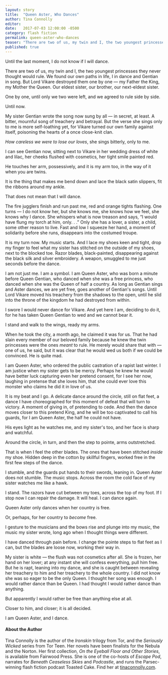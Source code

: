 ```yaml
---
layout: story
title:  "Queen Aster, Who Dances"
author: Tina Connolly
editor: 
date:   2017-07-03 12:00:00 -0500
category: flash fiction
permalink: queen-aster-who-dances
teaser: "There are two of us, my twin and I, the two youngest princesses they never thought would rule. We found our own paths in life, I in dance and Gentian in song."
published: true
---
```


Until the last moment, I do not know if I will dance.

There are two of us, my twin and I, the two youngest princesses they never thought would rule. We found our own paths in life, I in dance and Gentian in song. But Lord Vikare destroyed them one by one  —  my Father the King, my Mother the Queen. Our eldest sister, our brother, our next-eldest sister.

One by one, until only we two were left, and we agreed to rule side by side.

Until now.

My sister Gentian wrote the song now sung by all  —  in secret, at least. A bitter, mournful song of treachery and betrayal. But the verse she sings only to me is more self-loathing yet, for Vikare turned our own family against itself, poisoning the hearts of a once close-knit clan.

_How careless we were to lose our loves_, she sings bitterly, only to me.

I can see Gentian now, sitting next to Vikare in her wedding dress of white and lilac, her cheeks flushed with cosmetics, her tight smile painted red.  

He touches her arm, possessively, and it is my arm too, in the way of it when you are twins.

It is the thing that makes me bend down and lace the black satin slippers, fit the ribbons around my ankle.

That does not mean that I will dance.

The fire jugglers finish and run past me, red and orange tights flashing. One turns — I do not know her, but she knows me, she knows how we feel, she knows why I dance. She whispers what is now treason and says, “I would have flung my torch at him, only. . .”  Only she has a lover, a sister, a child, some other reason to live. Fast and low I squeeze her hand, a moment of solidarity before she runs, disappears into the costumed troupe.

It is my turn now. My music starts. And I lace my shoes keen and tight, drop my finger to feel what my sister has stitched on the outside of my shoes, next to the blocked toe.  Razor blades, black-painted, disappearing against the black silk and silver embroidery. A weapon, smuggled to me just seconds before the dance.

I am not just me. I am a symbol. I am Queen Aster, who was born a minute before  Queen Gentian, who danced when she was a free princess, who danced when she was the Queen of half a country. As long as Gentian sings and Aster dances, we are yet free, goes another of Gentian's songs. Until Lord Vikare moved his treachery from the shadows to the open, until he slid into the throne of the kingdom he had destroyed from within.

I swore I would never dance for Vikare. And yet here I am, deciding to do it, for he has taken Queen Gentian to wed and we cannot bear it.

I stand and walk to the wings, ready my arms.

When he took the city, a month ago, he claimed it was for us. That he had slain every member of our beloved family because he knew the twin princesses were the ones _meant_ to rule. He merely would share that with — one of us, he said, but it was clear that he would wed us both if we could be convinced. He is quite mad.

I am Queen Aster, who ordered the public castration of a rapist last winter. I am justice when my sister gets to be mercy. Perhaps he knew he would have better luck capturing even her pretend consent, for I see her now, laughing in pretense that she loves him, that she could ever love this monster who claims he did it in love of us.

It is my beat and I go. A delicate dance around the circle, still on flat feet, a dance I have choreographed for this moment of defeat that will turn to victory. A moment of giving in, of pretending to cede. And then the dance moves closer to this pretend King, and he will be too captivated to call his guards, for I am Queen Aster, the half he could not have.

His eyes light as he watches me, and my sister's too, and her face is sharp and watchful.

Around the circle, in turn, and then the step to pointe, arms outstretched.

That is when I feel the other blades. The ones that have been stitched _inside_ my shoe. Hidden deep in the cotton by skillful fingers, worked free in the first few steps of the dance.

I stumble, and the guards put hands to their swords, leaning in. Queen Aster does not stumble. The music stops. Across the room the cold face of my sister watches me like a hawk.

I stand. The razors have cut between my toes, across the top of my foot. If I stop now I can repair the damage. It will heal. I can dance again.

Queen Aster only dances when her country is free.  

 Or, perhaps, for her country to _become_ free.

I gesture to the musicians and the bows rise and plunge into my music, the music my sister wrote, long ago when I thought things were different.

I have danced through pain before. I change the pointe steps to flat feet as I can, but the blades are loose now, working their way in.

My sister is white — the flush was not cosmetics after all. She is frozen, her hand on her lover; at any instant she will confess everything, pull him free. But he is rapt, leaning into my dance, and she is caught between revealing her treachery to him and her treachery to the whole country. I did not know she was so eager to be the only Queen. I thought her song was enough. I would rather dance than be Queen. I had thought I would rather dance than anything.

But apparently I would rather be free than anything else at all.

Closer to him, and closer; it is all decided.

I am Queen Aster, and I dance.

#### About the Author

Tina Connolly is the author of the _Ironskin_ trilogy from Tor, and the _Seriously Wicked_ series from Tor Teen. Her novels have been finalists for the Nebula and the Norton. Her first collection, _On the Eyeball Floor and Other Stories_, is available from Fairwood Press. She is one of the co-hosts of _Escape Pod_, narrates for _Beneath Ceaseless Skies_ and _Podcastle_, and runs the Parsec-winning flash fiction podcast Toasted Cake. Find her at [tinaconnolly.com](http://tinaconnolly.com).
